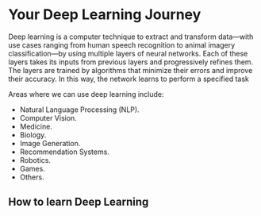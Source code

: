# Your Deep Learning Journey

Deep learning is a computer technique to extract and transform data—with use cases ranging from human speech recognition to animal imagery classification—by using multiple layers of neural networks. Each of these layers takes its inputs from previous layers and progressively refines them. The layers are trained by algorithms that minimize their errors and improve their accuracy. In this way, the network learns to perform a specified task

Areas where we can use deep learning include:

- Natural Language Processing (NLP).
- Computer Vision.
- Medicine.
- Biology.
- Image Generation.
- Recommendation Systems.
- Robotics.
- Games.
- Others.

## How to learn Deep Learning
